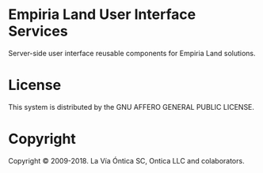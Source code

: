 ﻿# Empiria Land User Interface Services

Server-side user interface reusable components for Empiria Land solutions.

# License

This system is distributed by the GNU AFFERO GENERAL PUBLIC LICENSE.

# Copyright

Copyright © 2009-2018. La Vía Óntica SC, Ontica LLC and colaborators.
